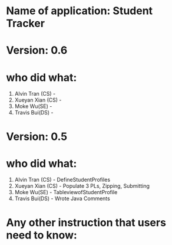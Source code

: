 # Name of application: Student Tracker

# Version: 0.6

# who did what:
1. Alvin Tran (CS) - 
2. Xueyan Xian (CS) - 
3. Moke Wu(SE) - 
4. Travis Bui(DS) - 

# Version: 0.5

# who did what:
1. Alvin Tran (CS) - DefineStudentProfiles
2. Xueyan Xian (CS) - Populate 3 PLs, Zipping, Submitting
3. Moke Wu(SE) - TableviewofStudentProfile
4. Travis Bui(DS) - Wrote Java Comments



# Any other instruction that users need to know:













